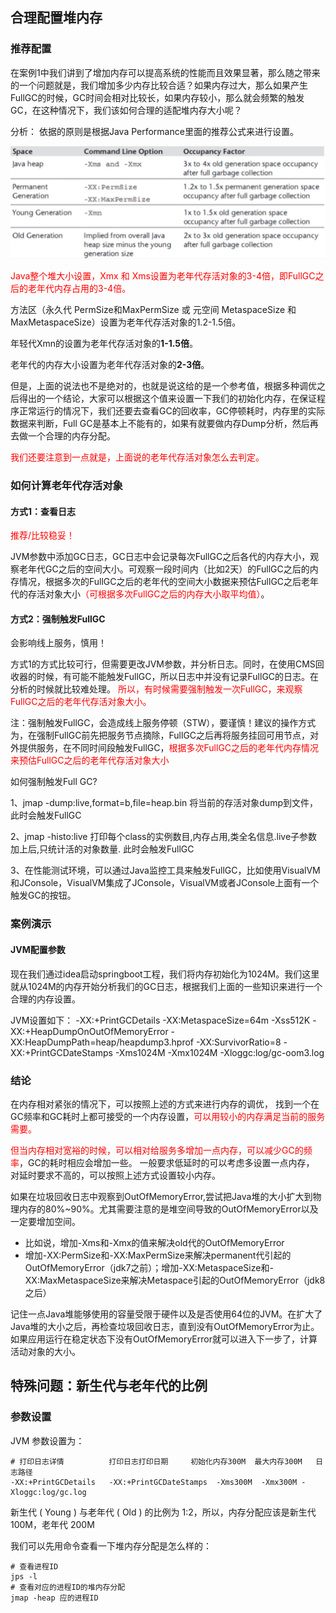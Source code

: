 ## 合理配置堆内存

### 推荐配置

在案例1中我们讲到了增加内存可以提高系统的性能而且效果显著，那么随之带来的一个问题就是，我们增加多少内存比较合适？如果内存过大，那么如果产生FullGC的时候，GC时间会相对比较长，如果内存较小，那么就会频繁的触发GC，在这种情况下，我们该如何合理的适配堆内存大小呢？

分析：
依据的原则是根据Java Performance里面的推荐公式来进行设置。

![](images/1.JVM内存配置.jpeg)

<font color = 'red'>Java整个堆大小设置，Xmx 和 Xms设置为老年代存活对象的3-4倍，即FullGC之后的老年代内存占用的3-4倍。</font>

方法区（永久代 PermSize和MaxPermSize 或 元空间 MetaspaceSize 和MaxMetaspaceSize）设置为老年代存活对象的1.2-1.5倍。

年轻代Xmn的设置为老年代存活对象的**1-1.5倍**。

老年代的内存大小设置为老年代存活对象的**2-3倍**。

但是，上面的说法也不是绝对的，也就是说这给的是一个参考值，根据多种调优之后得出的一个结论，大家可以根据这个值来设置一下我们的初始化内存，在保证程序正常运行的情况下，我们还要去查看GC的回收率，GC停顿耗时，内存里的实际数据来判断，Full GC是基本上不能有的，如果有就要做内存Dump分析，然后再去做一个合理的内存分配。

<font color = 'red'>我们还要注意到一点就是，上面说的老年代存活对象怎么去判定。</font>

### 如何计算老年代存活对象

#### 方式1：查看日志

<font color = 'red'> 推荐/比较稳妥！</font>


JVM参数中添加GC日志，GC日志中会记录每次FullGC之后各代的内存大小，观察老年代GC之后的空间大小。可观察一段时间内（比如2天）的FullGC之后的内存情况，根据多次的FullGC之后的老年代的空间大小数据来预估FullGC之后老年代的存活对象大小<font color = 'red'>（可根据多次FullGC之后的内存大小取平均值）</font>。

#### 方式2：强制触发FullGC

会影响线上服务，慎用！

方式1的方式比较可行，但需要更改JVM参数，并分析日志。同时，在使用CMS回收器的时候，有可能不能触发FullGC，所以日志中并没有记录FullGC的日志。在分析的时候就比较难处理。 <font color = 'red'>所以，有时候需要强制触发一次FullGC，来观察FullGC之后的老年代存活对象大小。</font>

注：强制触发FullGC，会造成线上服务停顿（STW），要谨慎！建议的操作方式为，在强制FullGC前先把服务节点摘除，FullGC之后再将服务挂回可用节点，对外提供服务，在不同时间段触发FullGC，<font color = 'red'>根据多次FullGC之后的老年代内存情况来预估FullGC之后的老年代存活对象大小</font>

如何强制触发Full GC?

1、jmap -dump:live,format=b,file=heap.bin <pid> 将当前的存活对象dump到文件，此时会触发FullGC

2、jmap -histo:live <pid> 打印每个class的实例数目,内存占用,类全名信息.live子参数加上后,只统计活的对象数量. 此时会触发FullGC

3、在性能测试环境，可以通过Java监控工具来触发FullGC，比如使用VisualVM和JConsole，VisualVM集成了JConsole，VisualVM或者JConsole上面有一个触发GC的按钮。

### 案例演示

#### JVM配置参数

现在我们通过idea启动springboot工程，我们将内存初始化为1024M。我们这里就从1024M的内存开始分析我们的GC日志，根据我们上面的一些知识来进行一个合理的内存设置。

JVM设置如下：
-XX:+PrintGCDetails -XX:MetaspaceSize=64m -Xss512K -XX:+HeapDumpOnOutOfMemoryError -XX:HeapDumpPath=heap/heapdump3.hprof  -XX:SurvivorRatio=8  -XX:+PrintGCDateStamps  -Xms1024M  -Xmx1024M -Xloggc:log/gc-oom3.log

 ### 结论

在内存相对紧张的情况下，可以按照上述的方式来进行内存的调优， 找到一个在GC频率和GC耗时上都可接受的一个内存设置，<font color = 'red'>可以用较小的内存满足当前的服务需要。</font>

<font color = 'red'>但当内存相对宽裕的时候，可以相对给服务多增加一点内存，可以减少GC的频率</font>，GC的耗时相应会增加一些。 一般要求低延时的可以考虑多设置一点内存， 对延时要求不高的，可以按照上述方式设置较小内存。 

如果在垃圾回收日志中观察到OutOfMemoryError,尝试把Java堆的大小扩大到物理内存的80%~90%。尤其需要注意的是堆空间导致的OutOfMemoryError以及一定要增加空间。

- 比如说，增加-Xms和-Xmx的值来解决old代的OutOfMemoryError
- 增加-XX:PermSize和-XX:MaxPermSize来解决permanent代引起的OutOfMemoryError（jdk7之前）；增加-XX:MetaspaceSize和-XX:MaxMetaspaceSize来解决Metaspace引起的OutOfMemoryError（jdk8之后）

记住一点Java堆能够使用的容量受限于硬件以及是否使用64位的JVM。在扩大了Java堆的大小之后，再检查垃圾回收日志，直到没有OutOfMemoryError为止。如果应用运行在稳定状态下没有OutOfMemoryError就可以进入下一步了，计算活动对象的大小。

## 特殊问题：新生代与老年代的比例

### 参数设置

JVM 参数设置为：

```shell
# 打印日志详情          打印日志打印日期     初始化内存300M  最大内存300M   日志路径
-XX:+PrintGCDetails   -XX:+PrintGCDateStamps  -Xms300M  -Xmx300M -Xloggc:log/gc.log
```

新生代 ( Young ) 与老年代 ( Old ) 的比例为 1:2，所以，内存分配应该是新生代100M，老年代 200M

我们可以先用命令查看一下堆内存分配是怎么样的：

```shell
# 查看进程ID
jps -l
# 查看对应的进程ID的堆内存分配
jmap -heap 应的进程ID
```










